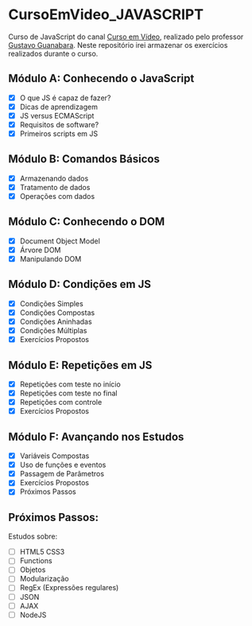 # CursoEmVideo_JAVASCRIPT

Curso de JavaScript do canal [Curso em Vídeo](https://www.youtube.com/playlist?list=PLHz_AreHm4dlsK3Nr9GVvXCbpQyHQl1o1), realizado pelo professor [Gustavo Guanabara](https://github.com/gustavoguanabara).
Neste repositório irei armazenar os exercícios realizados durante o curso.

## Módulo A: Conhecendo o JavaScript
- [x] O que JS é capaz de fazer?
- [x] Dicas de aprendizagem
- [x] JS versus ECMAScript
- [x] Requisitos de software?
- [x] Primeiros scripts em JS

## Módulo B: Comandos Básicos
- [x] Armazenando dados
- [x] Tratamento de dados
- [x] Operações com dados

## Módulo C: Conhecendo o DOM
- [x] Document Object Model
- [x] Árvore DOM
- [x] Manipulando DOM

## Módulo D: Condições em JS
- [x] Condições Simples
- [x] Condições Compostas
- [x] Condições Aninhadas
- [x] Condições Múltiplas
- [x] Exercícios Propostos

## Módulo E: Repetições em JS
- [x] Repetições com teste no início
- [x] Repetições com teste no final
- [x] Repetições com controle
- [x] Exercícios Propostos

## Módulo F: Avançando nos Estudos
- [x] Variáveis Compostas
- [x] Uso de funções e eventos
- [x] Passagem de Parâmetros
- [x] Exercícios Propostos
- [x] Próximos Passos

## Próximos Passos:
Estudos sobre:  
- [ ] HTML5 CSS3
- [ ] Functions
- [ ] Objetos
- [ ] Modularização
- [ ] RegEx (Expressões regulares)
- [ ] JSON
- [ ] AJAX
- [ ] NodeJS
